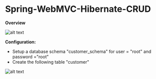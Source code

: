 # Spring-WebMVC-Hibernate-CRUD

**Overview**

![alt text](https://user-images.githubusercontent.com/28784098/53800035-26059b00-3f3c-11e9-8ea8-b686bd7b2e88.JPG)

**Configuration:**

- Setup a database schema "customer_schema" for user = "root" and password ="root"
- Create the following table "customer"

![alt text](https://user-images.githubusercontent.com/28784098/53800120-47ff1d80-3f3c-11e9-8e68-dce3d4275808.JPG)

